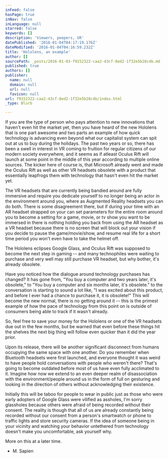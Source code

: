 ```yaml
---
inFeed: false
hasPage: true
inNav: false
inLanguage: null
starred: false
keywords: []
description: 'Viewers, peepers, VR'
datePublished: '2016-01-04T04:17:19.176Z'
dateModified: '2016-01-04T04:16:59.232Z'
title: 'Hololens, an example'
author: []
sourcePath: _posts/2016-01-03-f9152322-caa2-43cf-8ed2-1f32e5b28c4b.md
published: true
authors: []
publisher:
  name: null
  domain: null
  url: null
  favicon: null
url: f9152322-caa2-43cf-8ed2-1f32e5b28c4b/index.html
_type: Blurb

---
```

If you are the type of person who pays attention to new innovations that haven't even hit the market yet, then you have heard of the new Hololens that is one part awesome and two parts an example of how quick technology is advancing even beyond what our capitalist system can spit out at us to buy during the holidays. The past two years or so, there has been a swell in interest in VR coming to fruition for regular citizens of our modern society everywhere, and it seems as if atleast Oculus Rift will launch at some point in the middle of this year according to multiple online sources. The kicker here of course is, that Microsoft already went and made the Oculus Rift as well as other VR headsets obsolete with a product that essentially leapfrogs them with technology that hasn't even hit the market yet.

The VR headsets that are currently being bandied around are fully immersive and require you dedicate yourself to no longer being an actor in the environment around you, where as Augmented Reality headsets you can do both. There is some disagreement there, but if during your time with an AR headset strapped on your can set parameters for the entire room around you to become a setting for a game, movie, or tv show you want to be immersed in there is nothing holding you back from using the AR headset as a VR headset because there is no screen that will block out your vision if you decide to pause the game/movie/show, and resume real life for a short time period you won't even have to take the helmet off.

The Hololens eclipses Google Glass, and Oculus Rift was supposed to become the next step in gaming -- and many technophiles were waiting to purchase and very well may still purchase VR headset, but why bother, it's already obsolete.

Have you noticed how the dialogue around technology purchases has changed? It has gone from, "You buy a computer and two years later, it's obsolete," to "You buy a computer and six months later, it's obsolete." to the conversation is starting to sound a lot like, "I was excited about this product, and before I ever had a chance to purchase it, it is obsolete!" This will become the new normal, there is no getting around it -- this is the primest example of how the pace of technology from this point on is outside of consumers being able to track if it wasn't already. 

So, feel free to save your money for the Hololens or one of the VR headsets due out in the few months, but be warned that even before these things hit the shelves the next big thing will follow even quicker than it did the year prior. 

Upon its release, there will be another significant disconnect from humans occupying the same space with one another. Do you remember  when Bluetooth headsets were first launched, and everyone thought it was weird to have people  hold conversations with people who weren't there? That's going to become outdated before most of us have even fully acclimated to it. Imagine how now we extend to an even deeper realm of disassociation with the environment/people around us in the form of full on gesturing and looking in the direction of others without acknowledging their existence.

Initially this will be taboo for people to wear in public just as those who were early adopters of Google Glass were vilified as assholes, I'm sorry glassholes because others were afraid of being recorded without their consent. The reality is though that all of us are already constantly being recorded without our consent from a person's smartwatch or phone to traffic lights and store security cameras. If the idea of someone being in your vicinity and watching your behavior untethered from technology doesn't make you uncomfortable, ask yourself why.

More on this at a later time.

- M. Sapien